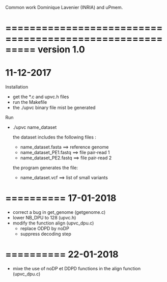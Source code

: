 Common work Dominique Lavenier (INRIA) and uPmem.

=========================================================
version 1.0
=========================================================
11-12-2017
==========

Installation

- get the *.c and upvc.h files
- run the Makefile
- the ./upvc binary file mist be generated

Run

- ./upvc name_dataset

  the dataset includes the following files :
    - name_dataset.fasta      ==> reference genome
    - name_dataset_PE1.fastq  ==> file pair-read 1
    - name_dataset_PE2.fastq  ==> file pair-read 2

  the program generates the file:
    - name_dataset.vcf        ==> list of small variants


==========
17-01-2018
==========

- correct a bug in get_genome (getgenome.c)
- lower NB_DPU to 128 (upvc.h)
- modify the function align (upvc_dpu.c)
   - replace ODPD by noDP
   - suppress decoding step

==========
22-01-2018
==========

- mixe the use of noDP et DDPD functions in the align function (upvc_dpu.c)

